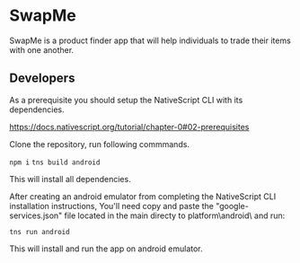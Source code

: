 # SwapMe
SwapMe is a product finder app that will help individuals to trade their items with one another.  

## Developers

As a prerequisite you should setup the NativeScript CLI with its dependencies.

https://docs.nativescript.org/tutorial/chapter-0#02-prerequisites

Clone the repository, run following commmands.

`npm i` 
`tns build android`

This will install all dependencies.


After creating an android emulator from completing the NativeScript CLI installation instructions, You'll need copy and paste the "google-services.json" file located in the main directy to platform\android\ and run:

`tns run android`

This will install and run the app on android emulator.
